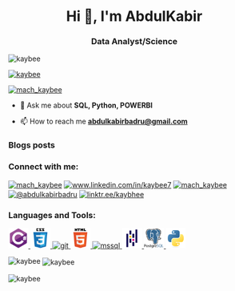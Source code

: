 <h1 align="center">Hi 👋, I'm AbdulKabir</h1>
<h3 align="center">Data Analyst/Science</h3>

<p align="left"> <img src="https://komarev.com/ghpvc/?username=kaybee&label=Profile%20views&color=0e75b6&style=flat" alt="kaybee" /> </p>

<p align="left"> <a href="https://github.com/ryo-ma/github-profile-trophy"><img src="https://github-profile-trophy.vercel.app/?username=kaybee" alt="kaybee" /></a> </p>

<p align="left"> <a href="https://twitter.com/mach_kaybee" target="blank"><img src="https://img.shields.io/twitter/follow/mach_kaybee?logo=twitter&style=for-the-badge" alt="mach_kaybee" /></a> </p>

- 💬 Ask me about **SQL, Python, POWERBI**

- 📫 How to reach me **abdulkabirbadru@gmail.com**

### Blogs posts
<!-- BLOG-POST-LIST:START -->
<!-- BLOG-POST-LIST:END -->

<h3 align="left">Connect with me:</h3>
<p align="left">
<a href="https://twitter.com/mach_kaybee" target="blank"><img align="center" src="https://raw.githubusercontent.com/rahuldkjain/github-profile-readme-generator/master/src/images/icons/Social/twitter.svg" alt="mach_kaybee" height="30" width="40" /></a>
<a href="https://linkedin.com/in/www.linkedin.com/in/kaybee7" target="blank"><img align="center" src="https://raw.githubusercontent.com/rahuldkjain/github-profile-readme-generator/master/src/images/icons/Social/linked-in-alt.svg" alt="www.linkedin.com/in/kaybee7" height="30" width="40" /></a>
<a href="https://instagram.com/mach_kaybee" target="blank"><img align="center" src="https://raw.githubusercontent.com/rahuldkjain/github-profile-readme-generator/master/src/images/icons/Social/instagram.svg" alt="mach_kaybee" height="30" width="40" /></a>
<a href="https://medium.com/@abdulkabirbadru" target="blank"><img align="center" src="https://raw.githubusercontent.com/rahuldkjain/github-profile-readme-generator/master/src/images/icons/Social/medium.svg" alt="@abdulkabirbadru" height="30" width="40" /></a>
<a href="/linktr.ee/kaybhee" target="blank"><img align="center" src="https://raw.githubusercontent.com/rahuldkjain/github-profile-readme-generator/master/src/images/icons/Social/rss.svg" alt="linktr.ee/kaybhee" height="30" width="40" /></a>
</p>

<h3 align="left">Languages and Tools:</h3>
<p align="left"> <a href="https://www.w3schools.com/cs/" target="_blank" rel="noreferrer"> <img src="https://raw.githubusercontent.com/devicons/devicon/master/icons/csharp/csharp-original.svg" alt="csharp" width="40" height="40"/> </a> <a href="https://www.w3schools.com/css/" target="_blank" rel="noreferrer"> <img src="https://raw.githubusercontent.com/devicons/devicon/master/icons/css3/css3-original-wordmark.svg" alt="css3" width="40" height="40"/> </a> <a href="https://git-scm.com/" target="_blank" rel="noreferrer"> <img src="https://www.vectorlogo.zone/logos/git-scm/git-scm-icon.svg" alt="git" width="40" height="40"/> </a> <a href="https://www.w3.org/html/" target="_blank" rel="noreferrer"> <img src="https://raw.githubusercontent.com/devicons/devicon/master/icons/html5/html5-original-wordmark.svg" alt="html5" width="40" height="40"/> </a> <a href="https://www.microsoft.com/en-us/sql-server" target="_blank" rel="noreferrer"> <img src="https://www.svgrepo.com/show/303229/microsoft-sql-server-logo.svg" alt="mssql" width="40" height="40"/> </a> <a href="https://pandas.pydata.org/" target="_blank" rel="noreferrer"> <img src="https://raw.githubusercontent.com/devicons/devicon/2ae2a900d2f041da66e950e4d48052658d850630/icons/pandas/pandas-original.svg" alt="pandas" width="40" height="40"/> </a> <a href="https://www.postgresql.org" target="_blank" rel="noreferrer"> <img src="https://raw.githubusercontent.com/devicons/devicon/master/icons/postgresql/postgresql-original-wordmark.svg" alt="postgresql" width="40" height="40"/> </a> <a href="https://www.python.org" target="_blank" rel="noreferrer"> <img src="https://raw.githubusercontent.com/devicons/devicon/master/icons/python/python-original.svg" alt="python" width="40" height="40"/> </a> </p>

<p><img align="left" src="https://github-readme-stats.vercel.app/api/top-langs?username=kaybee&show_icons=true&locale=en&layout=compact" alt="kaybee" /></p>

<p>&nbsp;<img align="center" src="https://github-readme-stats.vercel.app/api?username=kaybee&show_icons=true&locale=en" alt="kaybee" /></p>

<p><img align="center" src="https://github-readme-streak-stats.herokuapp.com/?user=kaybee&" alt="kaybee" /></p>
